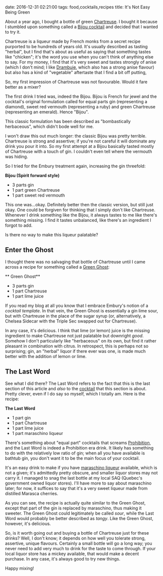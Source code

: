 date: 2016-12-31 02:21:00
tags: food,cocktails,recipes
title: It's Not Easy Being Green

About a year ago, I bought a bottle of green [Chartreuse][1].  I bought it
because I stumbled upon something called a [Bijou cocktail][2] and decided
that I wanted to try it.

Chartreuse is a liqueur made by French monks from a secret recipe purported
to be hundreds of years old.  It's usually described as tasting "herbal",
but I find that's about as useful as saying that something tastes like
"chicken"; it's the word you use when you can't think of anything else to
say.  For my money, I find that it's very sweet and tastes strongly of anise
(which I don't mind; I like [Drambuie][7], which also has a strong anise
flavour) but also has a kind of "vegetable" aftertaste that I find a bit off
putting,

So, my first impression of Chartreuse was not favourable.  Would it fare
better as a mixer?

The first drink I tried was, indeed the Bijou.  Bijou is French for jewel
and the cocktail's original formulation called for equal parts gin
(representing a diamond), sweet red vermouth (representing a ruby) and green
Chartreuse (representing an emerald).  Hence "Bijou".

This classic formulation has been described as "bombastically herbaceous",
which didn't bode well for me.

I won't draw this out much longer: the classic Bijou was pretty terrible.
Chartreuse is strong and assertive; if you're not careful it will dominate
any drink you pour it into.  So my first attempt at a Bijou basically tasted
mostly of Chartreuse with a touch of gin.  I couldn't even tell where the
vermouth was hiding.

So I tried for the Embury treatment again, increasing the gin threefold:

**Bijou (Spirit forward style)**

 * 3 parts gin
 * 1 part green Chartreuse
 * 1 part sweet red vermouth

This one was...okay.  Definitely better then the classic version, but still
just okay.  One could be forgiven for thinking that I simply don't like
Chartreuse.  Whenever I drink something like the Bijou, it always tastes to
me like there's something missing.  I find it tastes unbalanced, like
there's an ingredient I forgot to add.

Is there no way to make this liqueur palatable?

## Enter the Ghost

I thought there was no salvaging that bottle of Chartreuse until I came
across a recipe for something called a [Green Ghost][3]:

** Green Ghost**

 * 3 parts gin
 * 1 part Chartreuse
 * 1 part lime juice

If you read my blog at all you know that I embrace Embury's notion of a
*cocktail template*.  In that vein, the Green Ghost is essentially a gin
lime sour, but with Chartreuse in the place of the sugar syrup (or,
alternatively, a Chelsea Sidecar with the Triple Sec swapped out for
Chartreuse).

In any case, it's delicious.  I think that lime (or lemon) juice is the
missing ingredient to make Chartreuse not just palatable but downright
*good*.  Somehow I don't particularly like "herbaceous" on its own, but find
it rather pleasant in combination with citrus.  In retrospect, this is
perhaps not so surprising; gin, an "herbal" liquor if there ever was one, is
made much better with the addition of lemon or lime.

## The Last Word

See what I did there?  The Last Word refers to the fact that this is the
last section of this article and *also* to the [cocktail][4] that this
section is about.  Pretty clever, even if I do say so myself, which I
totally am.  Here is the recipe:

**The Last Word**

 * 1 part gin
 * 1 part Chartreuse
 * 1 part lime juice
 * 1 part maraschino liqueur

There's something about "equal part" cocktails that screams
[Prohibition][5], and the Last Word is indeed a Prohibition era drink.  It
likely has something to do with the relatively low ratio of gin; when all
you have available is bathtub gin, you don't want it to be the main focus of
your cocktail.

It's an easy drink to make if you have [maraschino liqueur][6] available,
which is not a given; it's admittedly pretty obscure, and smaller liquor
stores may not carry it.  I managed to snag the last bottle at my local SAQ
(Quebec's government owned liquor stores).  I'll have more to say about
maraschino later; for now, it suffices to say that it's a very sweet liqueur
made from distilled Marasca cherries.

As you can see, the recipe is actually quite similar to the Green Ghost,
except that part of the gin is replaced by maraschino, thus making it
sweeter.  The Green Ghost could legitimately be called *sour*, while the
Last Word would probably be better described as *tangy*.  Like the Green
Ghost, however, it's delicious.

So, is it worth going out and buying a bottle of Chartreuse just for these
drinks?  Well, I don't know; it depends on how well you tolerate strong,
assertive, unique flavours.  Certainly a small bottle will go a long way;
you never need to add very much to drink for the taste to come through.  If
your local liquor store has a mickey available, that would make a decent
purchase.  In any case, it's always good to try new things.

Happy mixing!

[1]: https://en.wikipedia.org/wiki/Chartreuse_(liqueur)
[2]: https://en.wikipedia.org/wiki/Bijou_(cocktail)
[3]: http://www.seriouseats.com/recipes/2013/02/green-ghost-simple-cocktail-gin-chartreuse-lime-recipe.html
[4]: https://en.wikipedia.org/wiki/The_Last_Word_(cocktail)
[5]: https://en.wikipedia.org/wiki/Prohibition_in_the_United_States
[6]: https://en.wikipedia.org/wiki/Maraschino
[7]: https://en.wikipedia.org/wiki/Drambuie

